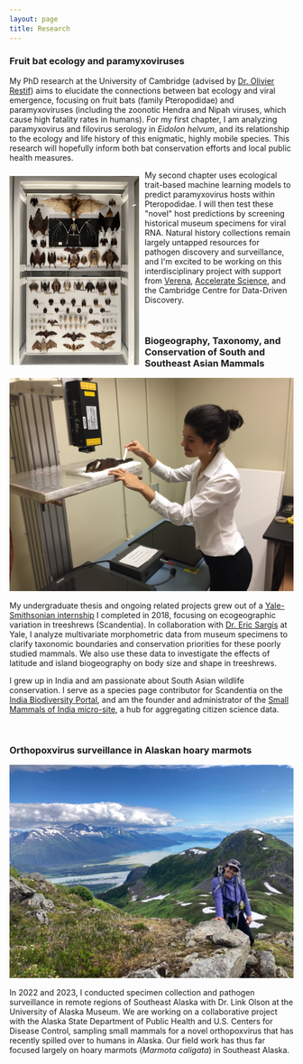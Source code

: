 ```yaml
---
layout: page
title: Research
---
```


### Fruit bat ecology and paramyxoviruses

My PhD research at the University of Cambridge (advised by <a href="https://www.vet.cam.ac.uk/directory/or226%40cam.ac.uk" target="_blank">Dr. Olivier Restif</a>) aims to elucidate the connections between bat ecology and viral emergence, focusing on fruit bats (family Pteropodidae) and paramyxoviruses (including the zoonotic Hendra and Nipah viruses, which cause high fatality rates in humans). For my first chapter, I am analyzing paramyxovirus and filovirus serology in *Eidolon helvum*, and its relationship to the ecology and life history of this enigmatic, highly mobile species. This research will hopefully inform both bat conservation efforts and local public health measures.

<img src="/public/museum_bats.jpeg" alt="xray" align="left" style="margin: 10px 10px 0px 0px; width:230px">

<p align=left>My second chapter uses ecological trait-based machine learning models to predict paramyxovirus hosts within Pteropodidae. I will then test these "novel" host predictions by screening historical museum specimens for viral RNA. Natural history collections remain largely untapped resources for pathogen discovery and surveillance, and I'm excited to be working on this interdisciplinary project with support from <a href="https://www.viralemergence.org/" target="_blank">Verena</a>, <a href="https://acceleratescience.github.io/" target="_blank">Accelerate Science</a>, and the Cambridge Centre for Data-Driven Discovery.</p>

<br />

### Biogeography, Taxonomy, and Conservation of South and Southeast Asian Mammals

<img src="/public/treeshrewxray.jpg" alt="xray">

My undergraduate thesis and ongoing related projects grew out of a <a href="https://news.yale.edu/2018/09/14/yale-smithsonian-internships-offer-exciting-research-opportunities" target="_blank">Yale-Smithsonian internship</a> I completed in 2018, focusing on ecogeographic variation in treeshrews (Scandentia). In collaboration with <a href="https://meml.yale.edu/" target="_blank">Dr. Eric Sargis</a> at Yale, I analyze multivariate morphometric data from museum specimens to clarify taxonomic boundaries and conservation priorities for these poorly studied mammals. We also use these data to investigate the effects of latitude and island biogeography on body size and shape in treeshrews.

I grew up in India and am passionate about South Asian wildlife conservation. I serve as a species page contributor for Scandentia on the <a href="https://indiabiodiversity.org/" target="_blank">India Biodiversity Portal</a>, and am the founder and administrator of the <a href="https://indiabiodiversity.org/group/Small_Mammals_of_India" target="_blank">Small Mammals of India micro-site</a>, a hub for aggregating citizen science data.

<br />

### Orthopoxvirus surveillance in Alaskan hoary marmots

<img src="/public/alaska.JPG" alt="alaska">

In 2022 and 2023, I conducted specimen collection and pathogen surveillance in remote regions of Southeast Alaska with Dr. Link Olson at the University of Alaska Museum. We are working on a collaborative project with the Alaska State Department of Public Health and U.S. Centers for Disease Control, sampling small mammals for a novel orthopoxvirus that has recently spilled over to humans in Alaska. Our field work has thus far focused largely on hoary marmots (*Marmota caligata*) in Southeast Alaska.
